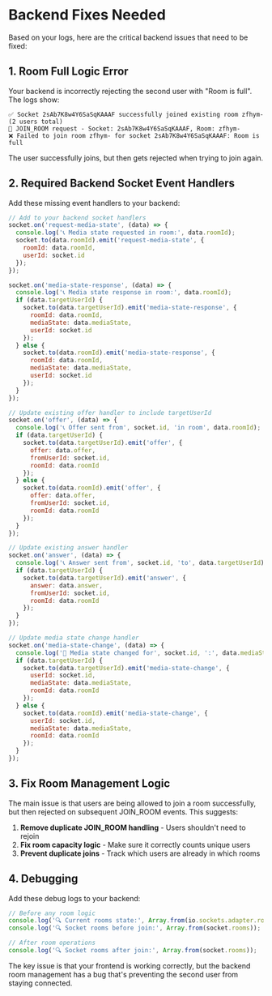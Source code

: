 # Backend Fixes Needed

Based on your logs, here are the critical backend issues that need to be fixed:

## 1. Room Full Logic Error

Your backend is incorrectly rejecting the second user with "Room is full". The logs show:

```
✅ Socket 2sAb7K8w4Y6SaSqKAAAF successfully joined existing room zfhym- (2 users total)
🎯 JOIN_ROOM request - Socket: 2sAb7K8w4Y6SaSqKAAAF, Room: zfhym-
❌ Failed to join room zfhym- for socket 2sAb7K8w4Y6SaSqKAAAF: Room is full
```

The user successfully joins, but then gets rejected when trying to join again.

## 2. Required Backend Socket Event Handlers

Add these missing event handlers to your backend:

```javascript
// Add to your backend socket handlers
socket.on('request-media-state', (data) => {
  console.log('📞 Media state requested in room:', data.roomId);
  socket.to(data.roomId).emit('request-media-state', {
    roomId: data.roomId,
    userId: socket.id
  });
});

socket.on('media-state-response', (data) => {
  console.log('📞 Media state response in room:', data.roomId);
  if (data.targetUserId) {
    socket.to(data.targetUserId).emit('media-state-response', {
      roomId: data.roomId,
      mediaState: data.mediaState,
      userId: socket.id
    });
  } else {
    socket.to(data.roomId).emit('media-state-response', {
      roomId: data.roomId,
      mediaState: data.mediaState,
      userId: socket.id
    });
  }
});

// Update existing offer handler to include targetUserId
socket.on('offer', (data) => {
  console.log('📞 Offer sent from', socket.id, 'in room', data.roomId);
  if (data.targetUserId) {
    socket.to(data.targetUserId).emit('offer', {
      offer: data.offer,
      fromUserId: socket.id,
      roomId: data.roomId
    });
  } else {
    socket.to(data.roomId).emit('offer', {
      offer: data.offer,
      fromUserId: socket.id,
      roomId: data.roomId
    });
  }
});

// Update existing answer handler
socket.on('answer', (data) => {
  console.log('📞 Answer sent from', socket.id, 'to', data.targetUserId);
  if (data.targetUserId) {
    socket.to(data.targetUserId).emit('answer', {
      answer: data.answer,
      fromUserId: socket.id,
      roomId: data.roomId
    });
  }
});

// Update media state change handler
socket.on('media-state-change', (data) => {
  console.log('🎥 Media state changed for', socket.id, ':', data.mediaState);
  if (data.targetUserId) {
    socket.to(data.targetUserId).emit('media-state-change', {
      userId: socket.id,
      mediaState: data.mediaState,
      roomId: data.roomId
    });
  } else {
    socket.to(data.roomId).emit('media-state-change', {
      userId: socket.id,
      mediaState: data.mediaState,
      roomId: data.roomId
    });
  }
});
```

## 3. Fix Room Management Logic

The main issue is that users are being allowed to join a room successfully, but then rejected on subsequent JOIN_ROOM events. This suggests:

1. **Remove duplicate JOIN_ROOM handling** - Users shouldn't need to rejoin
2. **Fix room capacity logic** - Make sure it correctly counts unique users
3. **Prevent duplicate joins** - Track which users are already in which rooms

## 4. Debugging

Add these debug logs to your backend:

```javascript
// Before any room logic
console.log('🔍 Current rooms state:', Array.from(io.sockets.adapter.rooms.entries()));
console.log('🔍 Socket rooms before join:', Array.from(socket.rooms));

// After room operations
console.log('🔍 Socket rooms after join:', Array.from(socket.rooms));
```

The key issue is that your frontend is working correctly, but the backend room management has a bug that's preventing the second user from staying connected.
